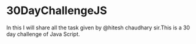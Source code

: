 # 30DayChallengeJS
In this I will share all the task given by @hitesh chaudhary sir.This is a 30 day challenge of Java Script.
